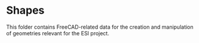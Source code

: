 # Shapes

This folder contains FreeCAD-related data for the creation and manipulation
of geometries relevant for the ESI project.
